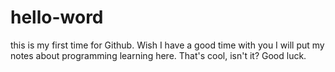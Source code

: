 # hello-word
this is my first time for Github. Wish I have a good time with you
I will put my notes about programming learning here.
That's cool, isn't it?
Good luck.
